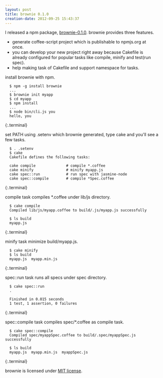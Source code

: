 ```yaml
---
layout: post
title: brownie 0.1.0
creation-date: 2012-09-25 15:43:37
---
```

I released a npm package, [brownie-0.1.0](https://github.com/tmtk75/brownie).
brownie provides three features.

- generate coffee-script project which is publishable to npmjs.org at once.
- you can develop your new project right away because Cakefile is already configured for popular tasks like compile, minify and test(run spec).
- help making task of Cakefile and support namespace for tasks.

install brownie with npm.

      $ npm -g install brownie
      ...
      $ brownie init myapp
      $ cd myapp
      $ npm install
      ...
      $ node bin/cli.js you
      hello, you
{:.terminal}

set PATH using .setenv which brownie generated, type cake and you'll see a few tasks.

      $ . .setenv
      $ cake
      Cakefile defines the following tasks:

      cake compile              # compile *.coffee
      cake minify               # minify myapp.js
      cake spec::run            # run spec with jasmine-node
      cake spec::compile        # compile *Spec.coffee
{:.terminal} 

compile task compiles \*.coffee under lib/js directory.

      $ cake compile
      Compiled lib/js/myapp.coffee to build/.js/myapp.js successfully

      $ ls build
      myapp.js
{:.terminal} 

minify task minimize build/myapp.js.

      $ cake minify
      $ ls build
      myapp.js  myapp.min.js
{:.terminal}

spec::run task runs all specs under spec directory.

      $ cake spec::run
      .
      
      Finished in 0.015 seconds
      1 test, 1 assertion, 0 failures
{:.terminal}

spec::compile task compiles spec/\*.coffee as compile task.

      $ cake spec::compile
      Compiled spec/myappSpec.coffee to build/.spec/myappSpec.js successfully

      $ ls build
      myapp.js  myapp.min.js  myappSpec.js
{:.terminal} 

brownie is licensed under [MIT license](http://opensource.org/licenses/mit-license.php).
